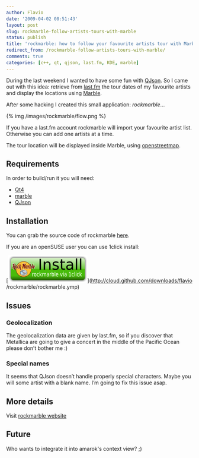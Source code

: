 ```yaml
---
author: Flavio
date: '2009-04-02 08:51:43'
layout: post
slug: rockmarble-follow-artists-tours-with-marble
status: publish
title: 'rockmarble: how to follow your favourite artists tour with Marble'
redirect_from: /rockmarble-follow-artists-tours-with-marble/
comments: true
categories: [c++, qt, qjson, last.fm, KDE, marble]
---
```


During the last weekend I wanted to have some fun with
[QJson](http://qjson.sourceforge.net/). So I came out with this idea: retrieve
from [last.fm](http://www.last.fm/home) the tour dates of my favourite artists
and display the locations using [Marble](http://edu.kde.org/marble/).

After some hacking I created this small application: _rockmarble_...

{% img /images/rockmarble/flow.png %}

If you have a last.fm account rockmarble will import your favourite artist
list. Otherwise you can add one artists at a time.

  
The tour location will be displayed inside Marble, using
[openstreetmap](http://www.openstreetmap.org/).

## Requirements

In order to build/run it you will need:

  * [Qt4](http://www.qtsoftware.com/downloads)
  * [marble](http://edu.kde.org/marble/)
  * [QJson](http://qjson.sourceforge.net/)

## Installation

You can grab the source code of rockmarble
[here](http://github.com/flavio/rockmarble/tree/master).

If you are an openSUSE user you can use 1click install:

[![](/images/rockmarble/rockmarble_1click.png)](http://cloud.github.com/downloads/flavio
/rockmarble/rockmarble.ymp)

## Issues

### Geolocalization

The geolocalization data are given by last.fm, so if you discover that
Metallica are going to give a concert in the middle of the Pacific Ocean
please don’t bother me :)

### Special names

It seems that QJson doesn’t handle properly special characters. Maybe you will
some artist with a blank name. I’m going to fix this issue asap.

## More details

Visit [rockmarble website](http://rockmarble.sourceforge.net)

## Future

Who wants to integrate it into amarok's context view? ;)

